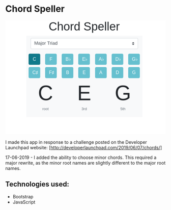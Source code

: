 # Chord Speller

![Screenshot of Chord Speller](screenshot.png?raw=true "Screenshot")

I made this app in response to a challenge posted on the Developer Launchpad website: [http://developerlaunchpad.com/2019/06/07/chords/]

17-06-2019 - I added the ability to choose minor chords.  This required a major rewrite, as the minor root names are slightly different to the major root names.

## Technologies used:
- Bootstrap
- JavaScript

